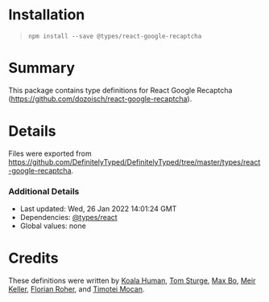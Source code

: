 # Installation
> `npm install --save @types/react-google-recaptcha`

# Summary
This package contains type definitions for React Google Recaptcha (https://github.com/dozoisch/react-google-recaptcha).

# Details
Files were exported from https://github.com/DefinitelyTyped/DefinitelyTyped/tree/master/types/react-google-recaptcha.

### Additional Details
 * Last updated: Wed, 26 Jan 2022 14:01:24 GMT
 * Dependencies: [@types/react](https://npmjs.com/package/@types/react)
 * Global values: none

# Credits
These definitions were written by [Koala Human](https://github.com/KoalaHuman), [Tom Sturge](https://github.com/tomsturge), [Max Bo](https://github.com/MaxwellBo), [Meir Keller](https://github.com/meirkl), [Florian Roher](https://github.com/RohrerF), and [Timotei Mocan](https://github.com/mocantimoteidavid).

